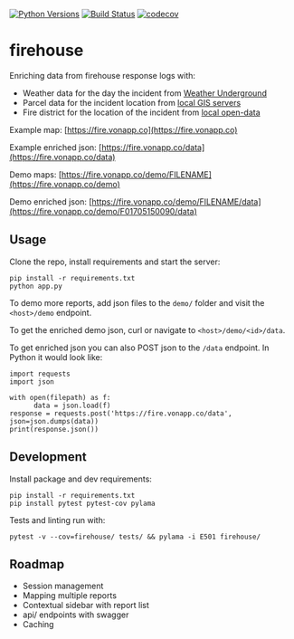 [![Python Versions](https://img.shields.io/badge/Python-3.6-blue.svg)](https://travis-ci.org/brennv/firehouse)
[![Build Status](https://travis-ci.org/brennv/firehouse.svg?branch=master)](https://travis-ci.org/brennv/firehouse)
[![codecov](https://codecov.io/gh/brennv/firehouse/branch/master/graph/badge.svg)](https://codecov.io/gh/brennv/firehouse)


# firehouse

Enriching data from firehouse response logs with:

- Weather data for the day the incident from [Weather Underground](https://www.wunderground.com/history/)
- Parcel data for the incident location from [local GIS servers](http://gis.richmondgov.com/ArcGIS/SDK/REST/index.html?catalog.html)
- Fire district for the location of the incident from [local open-data](https://data.richmondgov.com/)

Example map: [https://fire.vonapp.co](https://fire.vonapp.co)

Example enriched json: [https://fire.vonapp.co/data](https://fire.vonapp.co/data)

Demo maps: [https://fire.vonapp.co/demo/FILENAME](https://fire.vonapp.co/demo)

Demo enriched json: [https://fire.vonapp.co/demo/FILENAME/data](https://fire.vonapp.co/demo/F01705150090/data)


## Usage

Clone the repo, install requirements and start the server:

```
pip install -r requirements.txt
python app.py
```

To demo more reports, add json files to the `demo/` folder and visit the `<host>/demo` endpoint.

To get the enriched demo json, curl or navigate to `<host>/demo/<id>/data`.

To get enriched json you can also POST json to the `/data` endpoint. In Python it would look like:

```
import requests
import json

with open(filepath) as f:
      data = json.load(f)
response = requests.post('https://fire.vonapp.co/data', json=json.dumps(data))
print(response.json())
```

## Development

Install package and dev requirements:

```
pip install -r requirements.txt
pip install pytest pytest-cov pylama
```

Tests and linting run with:

```
pytest -v --cov=firehouse/ tests/ && pylama -i E501 firehouse/
```

## Roadmap

- Session management
- Mapping multiple reports
- Contextual sidebar with report list
- api/ endpoints with swagger
- Caching

